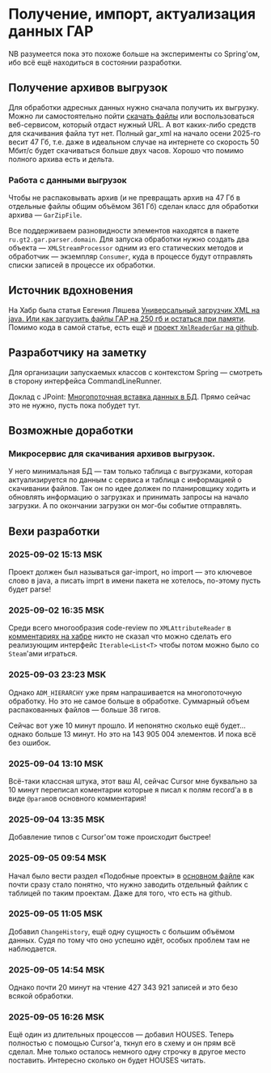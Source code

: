 # Получение, импорт, актуализация данных ГАР

NB разумеется пока это похоже больше на эксперименты со Spring'ом, ибо всё ещё находиться в состоянии разработки. 

## Получение архивов выгрузок

Для обработки адресных данных нужно сначала получить их выгрузку. Можно ли самостоятельно пойти [скачать файлы](https://fias.nalog.ru/Frontend) или воспользоваться веб-сервисом, который отдаст нужный URL. А вот каких-либо средств для скачивания файла тут нет. Полный gar_xml на начало осени 2025-го весит 47 Гб, т.е. даже в идеальном случае на интернете со скорость 50 Мбит/с будет скачиваться больше двух часов. Хорошо что помимо полного архива есть и дельта.

### Работа с данными выгрузок

Чтобы не распаковывать архив (и не превращать архив на 47 Гб в отдельные файлы общим объёмом 361 Гб) сделан класс для обработки архива — `GarZipFile`. 

Все поддерживаем разновидности элементов находятся в пакете `ru.gt2.gar.parser.domain`. Для запуска обработки нужно создать два объекта — `XMLStreamProcessor` одним из его статических методов и обработчик — экземпляр `Consumer`, куда в процессе будут отправлять списки записей в процессе их обработки. 

## Источник вдохновения

На Хабр была статья Евгения Ляшева [Универсальный загрузчик XML на java. Или как загрузить файлы ГАР на 250 гб и остаться при памяти](https://habr.com/ru/articles/724324/). Помимо кода в самой статье, есть ещё и [проект `XmlReaderGar` на github](https://github.com/lyashov/XmlReaderGar). 

## Разработчику на заметку

Для организации запускаемых классов с контекстом Spring — смотреть в сторону интерфейса CommandLineRunner.

Доклад с JPoint: [Многопоточная вставка данных в БД](https://www.youtube.com/watch?v=60qHJSnfhmM). Прямо сейчас это не нужно, пусть пока побудет тут.

## Возможные доработки

### Микросервис для скачивания архивов выгрузок.
У него минимальная БД — там только таблица с выгрузками, которая актуализируется по данным с сервиса и таблица с информацией о скачивании файлов. Так он по идее должен по планировщику ходить и обновлять информацию о загрузках и принимать запросы на начало загрузки. А по окончании загрузки он мог-бы событие отправлять.

## Вехи разработки

### 2025-09-02 15:13 MSK 

Проект должен был называться gar-import, но import — это ключевое слово в java, а писать imprt в имени пакета не хотелось, по-этому пусть будет parse!

### 2025-09-02 16:35 MSK 

Среди всего многообразия code-review по `XMLAttributeReader` в [комментариях на хабре](https://habr.com/ru/articles/724324/comments/) никто не сказал что можно сделать его реализующим интерфейс `Iterable<List<T>` чтобы потом можно было со `Steam`'ами играться.

### 2025-09-03 23:23 MSK

Однако `ADM_HIERARCHY` уже прям напрашивается на многопоточную обработку. Но это не самое больше в обработке. Суммарный объем распакованных файлов — больше 38 гигов.

Сейчас вот уже 10 минут прошло. И непонятно сколько ещё будет… однако больше 13 минут. Но это на 143 905 004 элементов. И пока всё без ошибок.

### 2025-09-04 13:10 MSK

Всё-таки классная штука, этот ваш AI, сейчас Cursor мне буквально за 10 минут переписал коментарии которые я писал к полям record'а в в виде `@param`ов основного комментария!

### 2025-09-04 13:35 MSK

Добавление типов с Cursor'ом тоже происходит быстрее!

### 2025-09-05 09:54 MSK

Начал было вести раздел «Подобные проекты» в [основном файле](README.md) как почти сразу стало понятно, что нужно заводить отдельный файлик с таблицей по таким проектам. Даже для того, что есть на github.

### 2025-09-05 11:05 MSK

Добавил `ChangeHistory`, ещё одну сущность с большим объёмом данных. Судя по тому что оно успешно идёт, особых проблем там не наблюдается.

### 2025-09-05 14:54 MSK

Однако почти 20 минут на чтение 427 343 921 записей и это безо всякой обработки.

### 2025-09-05 16:26 MSK

Ещё один из длительных процессов — добавил HOUSES. Теперь полностью с помощью Cursor'а, ткнул его в схему и он прям всё сделал. Мне только осталось немного одну строчку в другое место поставить.
Интересно сколько он будет HOUSES читать.
